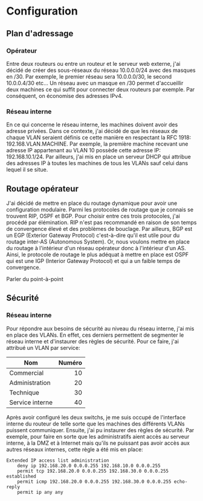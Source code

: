 # Configuration

## Plan d'adressage

### Opérateur

Entre deux routeurs ou entre un routeur et le serveur web externe, j'ai décidé de créer des sous-réseaux du réseau 10.0.0.0/24 avec des masques en /30. Par exemple, le premier réseau sera 10.0.0.0/30, le second 10.0.0.4/30 etc... Un réseau avec un masque en /30 permet d'accueillir deux machines ce qui suffit pour connecter deux routeurs par exemple. Par conséquent, on économise des adresses IPv4.

### Réseau interne


En ce qui concerne le réseau interne, les machines doivent avoir des adresse privées. Dans ce contexte, j'ai décidé de que les réseaux de chaque VLAN seraient définis ce cette manière en respectant la RFC 1918: 192.168.VLAN.MACHINE. Par exemple, la première machine recevant une adresse IP appartenant au VLAN 10 possède cette adresse IP: 192.168.10.1/24. Par ailleurs, j'ai mis en place un serveur DHCP qui attribue des adresses IP à toutes les machines de tous les VLANs sauf celui dans lequel il se situe.

## Routage opérateur

J'ai décidé de mettre en place du routage dynamique pour avoir une configuration modulaire. Parmi les protocoles de routage que je connais se trouvent RIP, OSPF et BGP. Pour choisir entre ces trois protocoles, j'ai procédé par élémination. RIP n'est pas recommandé en raison de son temps de convergence élevé et des problèmes de bouclage. Par ailleurs, BGP est un EGP (Exterior Gateway Protocol) c'est-à-dire qu'il est utile pour du routage inter-AS (Autonomous System). Or, nous voulons mettre en place du routage à l'intérieur d'un réseau opérateur donc à l'intérieur d'un AS. Ainsi, le protocole de routage le plus adéquat à mettre en place est OSPF qui est une IGP (Interior Gateway Protocol) et qui a un faible temps de convergence. 

Parler du point-à-point

## Sécurité 

### Réseau interne

Pour répondre aux besoins de sécurité au niveau du réseau interne, j'ai mis en place des VLANs. En effet, ces derniers permettent de segmenter le réseau interne et d'instaurer des règles de sécurité. Pour ce faire, j'ai attribué un VLAN par service:

|Nom|Numéro|
|---|---:|
|Commercial|10|
|Administration|20|
|Technique|30|
|Service interne|40|

Après avoir configuré les deux switchs, je me suis occupé de l'interface interne du routeur de telle sorte que les machines des différents VLANs puissent communiquer. Ensuite, j'ai pu instaurer des règles de sécurité. Par exemple, pour faire en sorte que les administratifs aient accès au serveur interne, à la DMZ et à Internet mais qu'ils ne puissant pas avoir accès aux autres réseaux internes, cette règle a été mis en place:

```
Extended IP access list administration
    deny ip 192.168.20.0 0.0.0.255 192.168.10.0 0.0.0.255
    permit tcp 192.168.20.0 0.0.0.255 192.168.30.0 0.0.0.255    established
    permit icmp 192.168.20.0 0.0.0.255 192.168.30.0 0.0.0.255 echo-reply
    permit ip any any
```